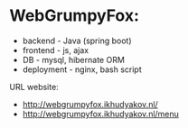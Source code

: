 # WebGrumpyFox:

* backend - Java (spring boot) 
* frontend - js, ajax
* DB - mysql, hibernate ORM
* deployment - nginx, bash script

URL website:
* http://webgrumpyfox.ikhudyakov.nl/
* http://webgrumpyfox.ikhudyakov.nl/menu
